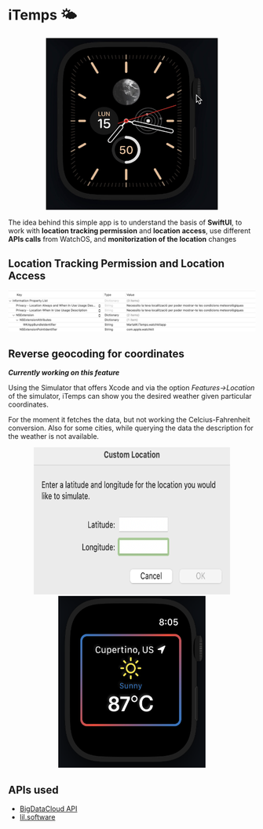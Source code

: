 # iTemps 🌤

<p align="center">
<img src="images/launchApp.gif" alt="launchApp" width="350" height="350"/>
</p>

The idea behind this simple app is to understand the basis of **SwiftUI**, to work with **location tracking permission** and **location access**, use different **APIs calls** from WatchOS, and **monitorization of the location** changes

## Location Tracking Permission and Location Access

<img src="images/peticioUsuari.png" alt="permissos">

## Reverse geocoding for coordinates

***Currently working on this feature***

Using the Simulator that offers Xcode and via the option *Features->Location* of the simulator, iTemps can show you the desired weather given particular coordinates.

For the moment it fetches the data, but not working the Celcius-Fahrenheit conversion. Also for some cities, while querying the data the description for the weather is not available.


<p align="center">
<img src="images/location.png" alt="temps" width="400" height="300">
<img src="images/cupertino.png" alt="temps" width="300" height="350">
</p>

## APIs used

* [BigDataCloud API](https://www.bigdatacloud.com)
* [lil.software](https://lil.software/api/)
